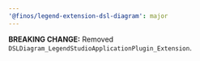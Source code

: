 ```yaml
---
'@finos/legend-extension-dsl-diagram': major
---
```


**BREAKING CHANGE:** Removed `DSLDiagram_LegendStudioApplicationPlugin_Extension`.
